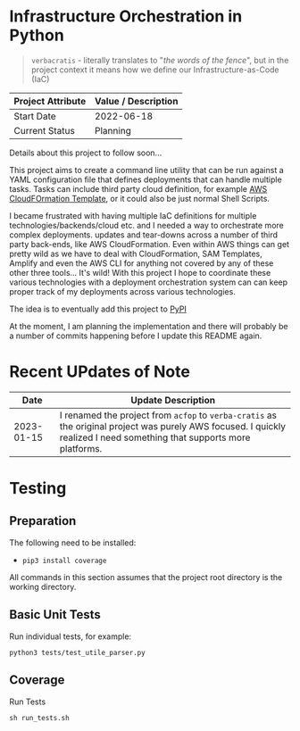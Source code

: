 # Infrastructure Orchestration in Python 

> `verbacratis` - literally translates to "_the words of the fence_", but in the project context it means how we define our Infrastructure-as-Code (IaC)

| Project Attribute | Value / Description |
|-------------------|---------------------|
| Start Date        | 2022-06-18          |
| Current Status    | Planning            |

Details about this project to follow soon...

This project aims to create a command line utility that can be run against a YAML configuration file that defines deployments that can handle multiple tasks. Tasks can include third party cloud definition, for example [AWS CloudFOrmation Template](https://aws.amazon.com/cloudformation/resources/templates/), or it could also be just normal Shell Scripts.

I became frustrated with having multiple IaC definitions for multiple technologies/backends/cloud etc. and I needed a way to orchestrate more complex deployments. updates and tear-downs across a number of third party back-ends, like AWS CloudFormation. Even within AWS things can get pretty wild as we have to deal with CloudFormation, SAM Templates, Amplify and even the AWS CLI for anything not covered by any of these other three tools... It's wild! With this project I hope to coordinate these various technologies with a deployment orchestration system can can keep proper track of my deployments across various technologies.

The idea is to eventually add this project to [PyPI](https://pypi.org/)

At the moment, I am planning the implementation and there will probably be a number of commits happening before I update this README again.

# Recent UPdates of Note

| Date       | Update Description                                                                                                                                                        |
|------------|---------------------------------------------------------------------------------------------------------------------------------------------------------------------------|
| 2023-01-15 | I renamed the project from `acfop` to `verba-cratis` as the original project was purely AWS focused. I quickly realized I need something that supports more platforms.    |

# Testing

## Preparation

The following need to be installed:

* `pip3 install coverage`

All commands in this section assumes that the project root directory is the working directory.

## Basic Unit Tests

Run individual tests, for example:

```shell
python3 tests/test_utile_parser.py
```

## Coverage

Run Tests

```shell
sh run_tests.sh
```
